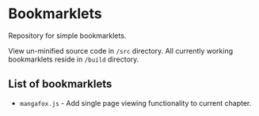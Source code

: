 Bookmarklets
============

Repository for simple bookmarklets.

View un-minified source code in `/src` directory. All currently working bookmarklets reside in `/build` directory.

## List of bookmarklets

- `mangafox.js` - Add single page viewing functionality to current chapter.
